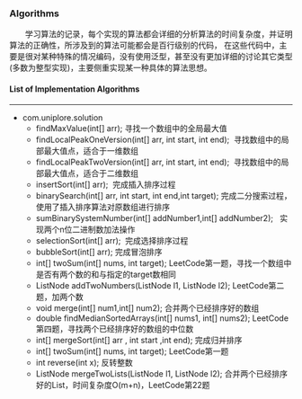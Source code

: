 ### **Algorithms**
　　学习算法的记录，每个实现的算法都会详细的分析算法的时间复杂度，并证明算法的正确性，所涉及到的算法可能都会是百行级别的代码，
在这些代码中，主要是很对某种特殊的情况编码，没有使用泛型，甚至没有更加详细的讨论其它类型(多数为整型实现)，主要侧重实现某一种具体的算法思想。

#### **List of Implementation Algorithms**
***
* com.uniplore.solution
    * findMaxValue(int[] arr); 寻找一个数组中的全局最大值
    * findLocalPeakOneVersion(int[] arr, int start, int end);  寻找数组中的局部最大值点，适合于一维数组
    * findLocalPeakTwoVersion(int[] arr, int start, int end);  寻找数组中的局部最大值点，适合于二维数组
    * insertSort(int[] arr);  完成插入排序过程
    * binarySearch(int[] arr, int start, int end,int target);  完成二分搜索过程，使用了插入排序算法对原数组进行排序
    * sumBinarySystemNumber(int[] addNumber1,int[] addNumber2);   实现两个n位二进制数加法操作
    * selectionSort(int[] arr);  完成选择排序过程
    * bubbleSort(int[] arr); 完成冒泡排序
    * int[] twoSum(int[] nums, int target);   LeetCode第一题，寻找一个数组中是否有两个数的和与指定的target数相同
    * ListNode addTwoNumbers(ListNode l1, ListNode l2);  LeetCode第二题，加两个数
    * void merge(int[] num1,int[] num2); 合并两个已经排序好的数组
    * double findMedianSortedArrays(int[] nums1, int[] nums2);  LeetCode第四题，寻找两个已经排序好的数组的中位数
    * int[] mergeSort(int[] arr , int start ,int end);  完成归并排序
    * int[] twoSum(int[] nums, int target); LeetCode第一题
    * int reverse(int x);  反转整数
    * ListNode mergeTwoLists(ListNode l1, ListNode l2); 合并两个已经排序好的List，时间复杂度O(m+n)，LeetCode第22题
